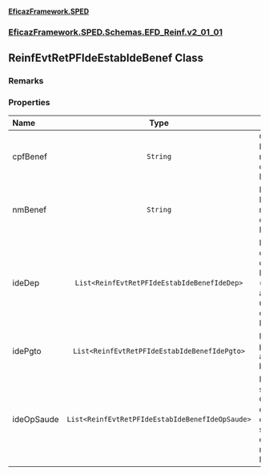 #### [EficazFramework.SPED](EficazFrameworkSPED.md 'EficazFramework SPED')
### [EficazFramework.SPED.Schemas.EFD_Reinf.v2_01_01](EficazFramework.SPED.Schemas.EFD_Reinf.v2_01_01.md 'EficazFramework.SPED.Schemas.EFD_Reinf.v2_01_01')

## ReinfEvtRetPFIdeEstabIdeBenef Class

### Remarks
### Properties

| Name | Type | |
| :--- | :---: | :--- |
| cpfBenef | `String` | CPF do Beneficiário recebedor dos Rendimentos |
| nmBenef | `String` | Nome do Beneficiário recebedor dos Rendimentos |
| ideDep | `List<ReinfEvtRetPFIdeEstabIdeBenefIdeDep>` | Listagem dos dependentes do Beneficiário (quando aplicável),            utilizados na dedução de IRRF |
| idePgto | `List<ReinfEvtRetPFIdeEstabIdeBenefIdePgto>` | Listagem dos pagamentos ao beneficiário |
| ideOpSaude | `List<ReinfEvtRetPFIdeEstabIdeBenefIdeOpSaude>` | Informações sobre a(s) Operadora(s) de Saúde, caso tenham sido abatidas            despesas médicas no Rendimento |
